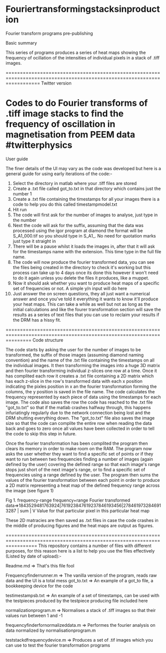 Fouriertransformingstacksinproduction
=====================================

Fourier transform programs pre-publishing

Basic summary

This series of programs produces a series of heat maps showing the frequency of ocillation of the intensities of 
individual pixels in a stack of .tiff images.

========================================================================================================================
Twitter version

Codes to do Fourier transforms of .tiff image stacks to find the frequency of oscillation in magnetisation from PEEM 
data #twitterphysics
=====================================================================================================================
User guide

The finer details of the UI may vary as the code was developed but here is a general guide for using early iterations 
of the code:-
1. Select the directory in matlab where your .tiff files are stored
2. Create a .txt file called got_to.txt in that directory which contains just the number 1
3. Create a .txt file containing the timestamps for all your images there is a code to help you do this called 
timestampmodel.txt
4. Hit run
5. The code will first ask for the number of images to analyse, just type in the number
6. Next the code will ask for the suffix, assuming that the data was processed using the igor program at diamond the
format will be S_A1_000.tif so you should type in S_A1_. No need for quotation marks just type it straight in
7. There will be a pause whilst it loads the images in, after that it will ask for the timestamps name with the 
extension. This time type in the full file name.
8. The code will now produce the fourier transformed data, you can see the files being created in the directory to
check it's working but this process can take up to 4 days once its done this however it won't need to do it again 
unless you delete the files it produces, like a muppet.
9. Now it should ask whether you want to produce heat maps of a specific set of frequencies or not. A simple y/n input
will do here
10. Just answer the on screen questions, they all just want a numerical answer and once you've told it everything it
wants to know it'll produce your heat maps. This can take a while as well but not as long as the initial calculations
and like the fourer transformation section will save the results as a series of text files that you can use to reclaim
your results if the DRM has a hissy fit.


=====================================================================================================================
Code structure

The code starts by asking the user for the number of images to be transformed, the suffix of those images (assuming 
diamond naming convention) and the name of the .txt file containing the timestamps on all the individual images.
It then transforming the images into a huge 3D matrix and then fourier transforming individual z-slices one row at a 
time. Once it has complited each row it creates a .txt file containing a 2D matrix which has each z-slice in the row's 
transformed data with each x position indicating the pixles position in x an the fourier transformation forming the 
columns, the y position is saved in the file name. The code calculates the frequency represented by each piece of data
using the timestamps for each image. The code also saves the row the code has reached to the .txt file "got_to.txt" so
that if the matlab crashes halfway through, this happens infuriatingly regularly due to the network connection being 
lost and the DRM shutting everything down. The "got_to.txt" file also saves the image size so that the code can
complite the entire row when reading the data back and goes to zero once all values have been collected in order to
tell the code to skip this step in future.

Once the fourier transformation has been complited the program then clears its memory in order to make room on the RAM.
The program now asks the user whether they want to find a specific set of points or if they want to run between two 
frequencies finding a number of images (again defined by the user) covering the defined range so that each image's
range stops just short of the next image's range, or to find a specific set of frequencies using a range defined by
the user. The program then sums the values of the fourier transformation between each point in order to produce a 2D 
matrix representing a heat map of the defined frequency range across the image (see figure 1)

Fig 1.
                                        frequency-range          frequency+range
      Fourier transformed data=>1843529481763924|761923847619237846193456|2784619732846913287
                                                             |
                                                            sum
                                                             |
                                                             V
                                 Value for that particular pixel in this particular heat map
   
   
These 2D matracies are then saved as .txt files in case the code crashes in the middle of producing figures and the 
heat maps are output as figures.

=======================================================================================================================
This repository contains a number of files with different purposes, for this reason here is a list to help you use the
files effectively (Listed by date of upload):-

Readme.md => That's this file fool

Frequencyfinderrunner.m => The vanilla version of the program, reads raw data and the UI is a total mess
got_to.txt => An example of a got_to file, a bookkeeping device for the code

testimestampsb.txt => An example of a set of timestamps, can be used with the testpieces produced by the testpiece
producing file included here

normalizationprogram.m => Normalises a stack of .tiff images so that their values run between 1 and -1

frequencyfinderfornormalizeddata.m => Performes the fourier analysis on data normalized by normalisationprogram.m

teststackdfrequencydevice.m => Produces a set of .tif images which you can use to test the fourier transformation 
programs

